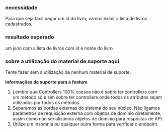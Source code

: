 ### **necessidade**

Para que seja fácil pegar um id do livro, vamos exibir a lista de livros cadastrados.

### **resultado esperado**

um json com a lista de livros com id e nome do livro

### **sobre a utilização do material de suporte aqui**

Tente fazer sem a utilização de nenhum material de suporte.

**informações de suporte para a feature**

1.  Lembre que Controllers 100% coesos não é sobre ter controllers com um método só e sim sobre ter controllers onde todos os atributos sejam utilizados por todos os métodos.
2.  Separamos as bordas externas do sistema do seu núcleo. Não ligamos parâmetros de requisição externa com objetos de domínio diretamente, assim como não serializamos objetos de domínio para respostas de API.
3.  Utilize um insomnia ou qualquer outra forma para verificar o endpoint

</div>